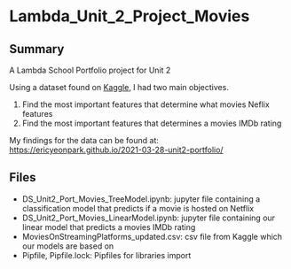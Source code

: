 # Lambda_Unit_2_Project_Movies

## Summary

A Lambda School Portfolio project for Unit 2

Using a dataset found on [Kaggle](https://www.kaggle.com/ruchi798/movies-on-netflix-prime-video-hulu-and-disney), I had two main objectives.

1. Find the most important features that determine what movies Neflix features
2. Find the most important features that determines a movies IMDb rating

My findings for the data can be found at: https://ericyeonpark.github.io/2021-03-28-unit2-portfolio/

## Files

- DS_Unit2_Port_Movies_TreeModel.ipynb: jupyter file containing a classification model that predicts if a movie is hosted on Netflix
- DS_Unit2_Port_Movies_LinearModel.ipynb: jupyter file containing our linear model that predicts a movies IMDb rating
- MoviesOnStreamingPlatforms_updated.csv: csv file from Kaggle which our models are based on
- Pipfile, Pipfile.lock: Pipfiles for libraries import
